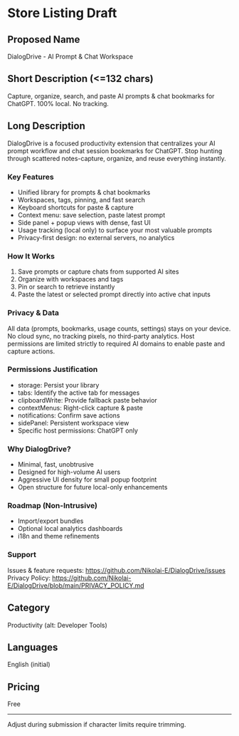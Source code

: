 # Store Listing Draft

## Proposed Name
DialogDrive - AI Prompt & Chat Workspace

## Short Description (<=132 chars)
Capture, organize, search, and paste AI prompts & chat bookmarks for ChatGPT. 100% local. No tracking.

## Long Description
DialogDrive is a focused productivity extension that centralizes your AI prompt workflow and chat session bookmarks for ChatGPT. Stop hunting through scattered notes-capture, organize, and reuse everything instantly.

### Key Features
- Unified library for prompts & chat bookmarks
- Workspaces, tags, pinning, and fast search
- Keyboard shortcuts for paste & capture
- Context menu: save selection, paste latest prompt
- Side panel + popup views with dense, fast UI
- Usage tracking (local only) to surface your most valuable prompts
- Privacy-first design: no external servers, no analytics

### How It Works
1. Save prompts or capture chats from supported AI sites
2. Organize with workspaces and tags
3. Pin or search to retrieve instantly
4. Paste the latest or selected prompt directly into active chat inputs

### Privacy & Data
All data (prompts, bookmarks, usage counts, settings) stays on your device. No cloud sync, no tracking pixels, no third-party analytics. Host permissions are limited strictly to required AI domains to enable paste and capture actions.

### Permissions Justification
- storage: Persist your library
- tabs: Identify the active tab for messages
- clipboardWrite: Provide fallback paste behavior
- contextMenus: Right-click capture & paste
- notifications: Confirm save actions
- sidePanel: Persistent workspace view
- Specific host permissions: ChatGPT only

### Why DialogDrive?
- Minimal, fast, unobtrusive
- Designed for high-volume AI users
- Aggressive UI density for small popup footprint
- Open structure for future local-only enhancements

### Roadmap (Non-Intrusive)
- Import/export bundles
- Optional local analytics dashboards
- i18n and theme refinements

### Support
Issues & feature requests: https://github.com/Nikolai-E/DialogDrive/issues
Privacy Policy: https://github.com/Nikolai-E/DialogDrive/blob/main/PRIVACY_POLICY.md

## Category
Productivity (alt: Developer Tools)

## Languages
English (initial)

## Pricing
Free

---
Adjust during submission if character limits require trimming.

